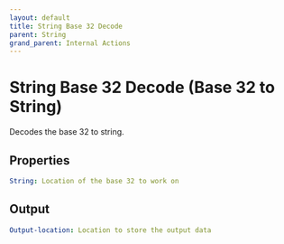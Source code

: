 ```yaml
---
layout: default
title: String Base 32 Decode
parent: String
grand_parent: Internal Actions
---
```

# String Base 32 Decode (Base 32 to String)
Decodes the base 32 to string.

## Properties
```yaml
String: Location of the base 32 to work on
```

## Output
```yaml
Output-location: Location to store the output data
```

